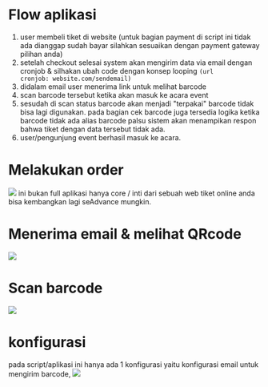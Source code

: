 # Flow aplikasi
1. user membeli tiket di website (untuk bagian payment di script ini tidak ada dianggap sudah bayar silahkan sesuaikan dengan payment gateway pilihan anda)
2. setelah checkout selesai system akan mengirim data via email dengan cronjob & silhakan ubah code dengan konsep looping
   <code>(url cronjob: website.com/sendemail)</code>
3. didalam email user menerima link untuk melihat barcode
4. scan barcode tersebut ketika akan masuk ke acara event
5. sesudah di scan status barcode akan menjadi "terpakai" barcode tidak bisa lagi digunakan. pada bagian cek barcode juga tersedia logika ketika barcode tidak ada alias barcode palsu sistem akan menampikan respon bahwa tiket dengan data tersebut tidak ada.
6. user/pengunjung event berhasil masuk ke acara.

# Melakukan order
<img src="https://i.ibb.co/GQcp8Y3/order.gif">
ini bukan full aplikasi hanya core / inti dari sebuah web tiket online anda bisa kembangkan lagi seAdvance mungkin.

# Menerima email & melihat QRcode
<img src="https://i.postimg.cc/vTtFkCnw/email-cek-QR.gif">

# Scan barcode

<img src="https://i.ibb.co/pwyymC3/Scan-Barcode-1.gif">


# konfigurasi
pada script/aplikasi ini hanya ada 1 konfigurasi yaitu konfigurasi email untuk mengirim barcode,
<img src="https://i.ibb.co/jkXX7F9/set.png">

